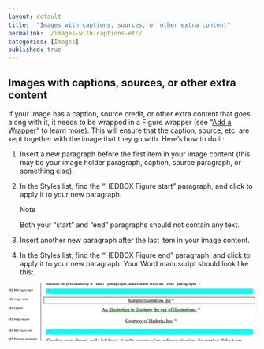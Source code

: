 ```yaml
---
layout: default
title:  "Images with captions, sources, or other extra content"
permalink:  /images-with-captions-etc/
categories: [Images]
published: true
---
```


<section data-type="chapter" class="hsecchapter" data-hederis-type="hsecchapter" id="images-with-captions-etc" data-pi-attrs="id: images-with-captions-etc"><h1 data-hederis-type="hblkchaptitle" class="hblkchaptitle" id="pUkatgRft">Images with captions, sources, or other extra content</h1>
    <p class="hblkp" data-hederis-type="hblkp" id="pKatywEx6">If your image has a caption, source credit, or other extra content that goes along with it, it needs to be wrapped in a Figure wrapper (see &#8220;<a href="{% post_url 2019-04-01-14-AddaWrapper %}"><span class="Hyperlink">Add a Wrapper</span></a>&#8221; to learn more). This will ensure that the caption, source, etc. are kept together with the image that they go with. Here&#8217;s how to do it:</p>
    <ol class="hwprnum-list" data-hederis-type="hwprnum-list" id="pKkYUeGRa"><li class="hblkoli" data-hederis-type="hblkoli" id="lijVs3m72J"><p class="hblkoli" data-hederis-type="hblkoli" id="pY4JnH0U0">Insert a new paragraph before the first item in your image content (this may be your image holder paragraph, caption, source paragraph, or something else).</p></li>
    <li class="hblkoli" data-hederis-type="hblkoli" id="liocsbBmDm"><p class="hblkoli" data-hederis-type="hblkoli" id="pIBOUWjLW">In the Styles list, find the &#8220;HEDBOX Figure start&#8221; paragraph, and click to apply it to your new paragraph.</p><aside class="hwprbox box" data-hederis-type="hwprbox" id="pHAWzzsKS" data-type="sidebar"><p class="hblktype" data-hederis-type="hblktype" id="pNKI1Rb1K">Note</p>
    <p class="hblkp" data-hederis-type="hblkp" id="p6W6yHlIM">Both your &#8220;start&#8221; and &#8220;end&#8221; paragraphs should not contain any text.</p>
    </aside>
    </li>
    <li class="hblkoli" data-hederis-type="hblkoli" id="liWstayxdJ"><p class="hblkoli" data-hederis-type="hblkoli" id="pajoyQbtX">Insert another new paragraph after the last item in your image content.</p></li>
    <li class="hblkoli" data-hederis-type="hblkoli" id="lizPVkBOOs"><p class="hblkoli" data-hederis-type="hblkoli" id="pVkPSU2fL">In the Styles list, find the &#8220;HEDBOX Figure end&#8221; paragraph, and click to apply it to your new paragraph. Your Word manuscript should look like this:</p></li>
    </ol>
    <img data-hederis-type="hblkimg" class="hblkimg" id="pOaytLVsA" src="/images/image_2.png"/>
    </section>
    